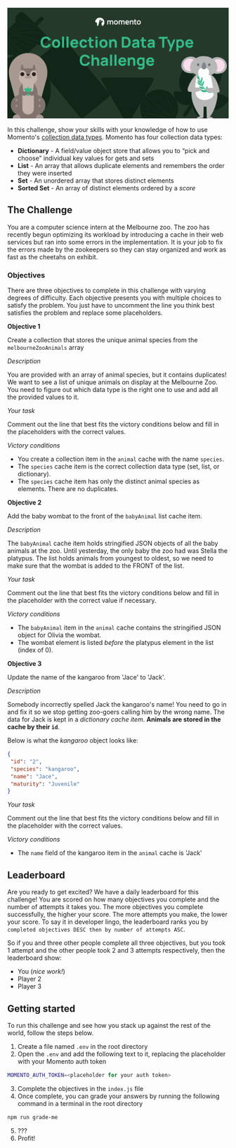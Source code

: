 ![](./images/CDT-Challenge-Demo-Banner.png)

In this challenge, show your skills with your knowledge of how to use Momento's [collection data types](https://docs.momentohq.com/develop/datatypes#collection-data-types-cdts). Momento has four collection data types:

* **Dictionary** - A field/value object store that allows you to “pick and choose” individual key values for gets and sets
* **List** - An array that allows duplicate elements and remembers the order they were inserted
* **Set** - An unordered array that stores distinct elements
* **Sorted Set** - An array of distinct elements ordered by a *score*

## The Challenge

You are a computer science intern at the Melbourne zoo. The zoo has recently begun optimizing its workload by introducing a cache in their web services but ran into some errors in the implementation. It is your job to fix the errors made by the zookeepers so they can stay organized and work as fast as the cheetahs on exhibit.

### Objectives

There are three objectives to complete in this challenge with varying degrees of difficulty. Each objective presents you with multiple choices to satisfy the problem. You just have to uncomment the line you think best satisfies the problem and replace some placeholders.

**Objective 1**

Create a collection that stores the unique animal species from the `melbourneZooAnimals` array

*Description*

You are provided with an array of animal species, but it contains duplicates! We want to see a list of unique animals on display at the Melbourne Zoo. You need to figure out which data type is the right one to use and add all the provided values to it. 

*Your task*

Comment out the line that best fits the victory conditions below and fill in the placeholders with the correct values.

*Victory conditions*

* You create a collection item in the `animal` cache with the name `species`.
* The `species` cache item is the correct collection data type (set, list, or dictionary).
* The `species` cache item has only the distinct animal species as elements. There are no duplicates.

**Objective 2**

Add the baby wombat to the front of the `babyAnimal` list cache item.

*Description*

The `babyAnimal` cache item holds stringified JSON objects of all the baby animals at the zoo. Until yesterday, the only baby the zoo had was Stella the platypus. The list holds animals from youngest to oldest, so we need to make sure that the wombat is added to the FRONT of the list.

*Your task*

Comment out the line that best fits the victory conditions below and fill in the placeholder with the correct value if necessary.

*Victory conditions*

* The `babyAnimal` item in the `animal` cache contains the stringified JSON object for Olivia the wombat.
* The wombat element is listed *before* the platypus element in the list (index of 0).

**Objective 3**

Update the name of the kangaroo from 'Jace' to 'Jack'.

*Description*

Somebody incorrectly spelled Jack the kangaroo's name! You need to go in and fix it so we stop getting zoo-goers calling him by the wrong name. The data for Jack is kept in a *dictionary cache item*. **Animals are stored in the cache by their `id`**.

Below is what the *kangaroo* object looks like:
 ```json
{
  "id": "2",
  "species": "kangaroo",
  "name": "Jace",
  "maturity": "Juvenile"
}
```

*Your task*

Comment out the line that best fits the victory conditions below and fill in the placeholder with the correct values.

*Victory conditions*

* The `name` field of the kangaroo item in the `animal` cache is 'Jack'

## Leaderboard

Are you ready to get excited? We have a daily leaderboard for this challenge! You are scored on how many objectives you complete and the number of attempts it takes you. The more objectives you complete successfully, the higher your score. The more attempts you make, the lower your score. To say it in developer lingo, the leaderboard ranks you by `completed objectives DESC then by number of attempts ASC`.

So if you and three other people complete all three objectives, but you took 1 attempt and the other people took 2 and 3 attempts respectively, then the leaderboard show:

* You (*nice work!*)
* Player 2
* Player 3

## Getting started

To run this challenge and see how you stack up against the rest of the world, follow the steps below.

1. Create a file named `.env` in the root directory
2. Open the `.env` and add the following text to it, replacing the placeholder with your Momento auth token
```bash
MOMENTO_AUTH_TOKEN=<placeholder for your auth token>
```
3. Complete the objectives in the `index.js` file
4. Once complete, you can grade your answers by running the following command in a terminal in the root directory
```bash
npm run grade-me
```
5. ???
6. Profit!